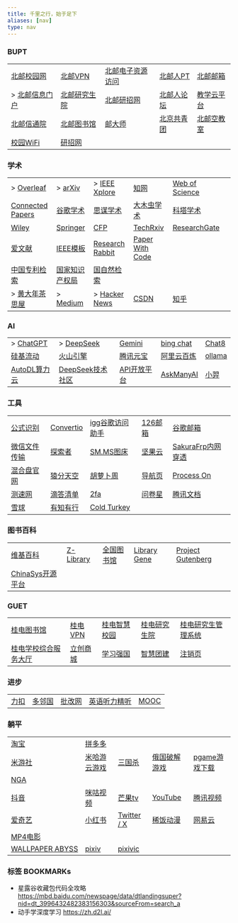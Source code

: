 ```yaml
---
title: 千里之行，始于足下
aliases: [nav]
type: nav
---
```


### BUPT

|                                                    |                                             |                                          |                                       |                                                                                               |
| -------------------------------------------------- | ------------------------------------------- | ---------------------------------------- | ------------------------------------- | --------------------------------------------------------------------------------------------- |
| [北邮校园网](https://netaccount.bupt.edu.cn/auth/login) | [北邮VPN](https://webvpn.bupt.edu.cn/login)   | [北邮电子资源访问](https://libcon.bupt.edu.cn/)  | [北邮人PT](https://byr.pt/login.php)     | [北邮邮箱](https://mail.bupt.edu.cn/	)                                                            |
| > [北邮信息门户](http://my.bupt.edu.cn/)                 | [北邮研究生院](https://grs.bupt.edu.cn/)          | [北邮研招网](https://yzb.bupt.edu.cn/	)       | [北邮人论坛](https://bbs.byr.cn/#!default) | [教学云平台](https://ucloud.bupt.edu.cn/?ticket=ST-173929-T-pRITORPlHRMRUfo6l-SPb5V4Qc94b400b8f02) |
| [北邮信通院](https://sice.bupt.edu.cn/index.htm)        | [北邮图书馆](https://lib.bupt.edu.cn/index.html) | [邮大师](https://umaster.bupt.edu.cn/login) | [北京共青团](https://www.bjyouth.net/)     | [北邮空教室](https://ec.jray.xyz/)                                                                 |
| [校园WiFi](http://10.3.8.211/)                       | [研招网](https://yz.chsi.com.cn/)              |                                          |                                       |                                                                                               |

### 学术

|                                                                       |                                                                                      |                                                   |                                                |                                                 |     |
| --------------------------------------------------------------------- | ------------------------------------------------------------------------------------ | ------------------------------------------------- | ---------------------------------------------- | ----------------------------------------------- | --- |
| > [Overleaf](https://www.overleaf.com/project)                        | > [arXiv](https://arxiv.org/)                                                        | > [IEEE Xplore](https://ieeexplore.ieee.org)      | [知网](https://www.cnki.net/)                    | [Web of Science](https://www.webofscience.com/) |     |
| [Connected Papers](https://www.connectedpapers.com/	)                 | [谷歌学术](https://scholar.google.com/schhp?hl=zh-CN)                                    | [思谋学术](https://ac.scmor.com/)                     | [大木虫学术](http://4243.net/)                      | [科塔学术](https://site.sciping.com/)               |     |
| [Wiley](https://onlinelibrary.wiley.com)                              | [Springer](https://link.springer.com/)                                               | [CFP](https://www.easychair.org/cfp/)             | [TechRxiv](https://www.techrxiv.org/)          | [ResearchGate](https://www.researchgate.net/)   |     |
| [爱文献](https://ijournal.topeditsci.com/)                               | [IEEE模板](https://template-selector.ieee.org/secure/templateSelector/publicationType) | [Research Rabbit](https://researchrabbitapp.com/) | [Paper With Code](https://paperswithcode.com/) |                                                 |     |
| [中国专利检索](https://pss-system.cponline.cnipa.gov.cn/conventionalSearch) | [国家知识产权局](http://epub.cnipa.gov.cn/Index)                                            | [国自然检索](https://kd.nsfc.cn/finalProjectInit)      |                                                |                                                 |     |
| > [黄大年茶思屋](https://www.chaspark.com/)                                 | > [Medium](https://medium.com/)                                                      | > [Hacker News](https://news.ycombinator.com/)    | [CSDN](https://www.csdn.net/)                  | [知乎](https://www.zhihu.com/)                    |     |


### AI
|                                                 |                                                |                                                                 |                                                                                                                                                                                                                                                           |                                   |
| ----------------------------------------------- | ---------------------------------------------- | --------------------------------------------------------------- | --------------------------------------------------------------------------------------------------------------------------------------------------------------------------------------------------------------------------------------------------------- | --------------------------------- |
| > [ChatGPT](https://chat.openai.com/chat)       | > [DeepSeek](https://www.deepseek.com/)        | [Gemini](https://gemini.google.com/app?utm_source=app_launcher) | [bing chat](https://www.bing.com/new)                                                                                                                                                                                                                     | [Chat8](https://chat86.co/524395) |
| [硅基流动](https://cloud.siliconflow.cn/models) | [火山引擎](https://www.volcengine.com/)        | [腾讯元宝](https://yuanbao.tencent.com/chat/naQivTmsDa)         | [阿里云百炼](https://account.aliyun.com/login/login.htm?oauth_callback=https%3A%2F%2Fbailian.console.aliyun.com%2F%3Fspm%3Da2c4g.11186623.0.0.77b179800zVrkt%26accounttraceid%3D55a4b7f2d9a644898e2b67c3a8312f39vggz&clearRedirectCookie=1&lang=zh#/home) | [ollama](https://ollama.com/)     |
| [AutoDL算力云](https://www.autodl.com/)         | [DeepSeek技术社区](https://deepseek.csdn.net/) | [API开放平台](https://open.askmany.chat/)                       | [AskManyAI](https://askmany.cn/)                                                                                                                                                                                                                          |              [小羿](https://xiaoyi.vc/)                     |



### 工具

|                                               |                                                      |                                           |                                                               |                                                        |
| --------------------------------------------- | ---------------------------------------------------- | ----------------------------------------- | ------------------------------------------------------------- | ------------------------------------------------------ |
| [公式识别](https://simpletex.cn/ai/latex_ocr)     | [Convertio](https://convertio.co/zh/)                | [igg谷歌访问助手](http://iguge.net/)            | [126邮箱](https://mail.126.com/)                                | [谷歌邮箱](https://mail.google.com/)                       |
| [微信文件传输](https://szfilehelper.weixin.qq.com/) | [探索者](https://www.cryxr.xyz/#/dashboard)             | [SM.MS图床](https://smms.app/home/)         | [坚果云](https://www.jianguoyun.com/)                            | [SakuraFrp内网穿透](https://www.natfrp.com/user/)          |
| [混合盘官网](https://hunhepan.com/)                | [猿分天空](https://yftk.fun/)                            | [胡萝卜周](https://www.huluobuzhou.com/)      | [导航页](https://xydh.fun/puwei)                                 | [Process On](https://www.processon.com/login "在线思维导图") |
| [测速网](https://myplugin.speedtest.cn/)         | [滴答清单](https://dida365.com/webapp/#c/all/calendar/m) | [2fa](https://2fa.live/)                  | [问卷星](https://www.wjx.cn/newwjx/manage/myquestionnaires.aspx) | [腾讯文档](https://docs.qq.com/)                           |
| [雪球](https://xueqiu.com/)                     | [有知有行](https://youzhiyouxing.cn/)                    | [Cold Turkey](https://getcoldturkey.com/) |                                                               |                                                        |



### 图书百科

|                                                     |                                   |                                              |                                   |                                             |
| --------------------------------------------------- | --------------------------------- | -------------------------------------------- | --------------------------------- | ------------------------------------------- |
| [维基百科](https://en.wikipedia.org/wiki/Main_Page) | [Z-Library](https://zh.z-lib.gs/) | [全国图书馆](http://www.ucdrs.superlib.net/) | [Library Gene](http://libgen.rs/) | [Project Gutenberg](https://gutenberg.org/) |
|        [ChinaSys开源平台](https://chinasys.org/opensource/index.html)                                              |                                 |                                              |                                   |                                             |

### GUET

|       |       |       |       |       |
|-------|-------|-------|-------|-------|
| [桂电图书馆](https://www.guet.edu.cn/lib/) | [桂电VPN](https://v.guet.edu.cn/) | [桂电智慧校园](https://iw.guet.edu.cn/) | [桂电研究生院](https://www.guet.edu.cn/gra/_t14/) | [桂电研究生管理系统](https://yjsjy.guet.edu.cn/(S(hyaus1mtmttirosr2pyiqmdc))/home/stulogin) |
| [桂电学校综合服务大厅](https://cas.guet.edu.cn/authserver/login?service=https%3A%2F%2Ffwdt.guet.edu.cn%2FEIP%2Fuser%2Findex) | [立创商城](https://www.szlcsc.com/) | [学习强国](https://www.xuexi.cn/) | [智慧团建](https://zhtj.youth.cn/zhtj/) | [注销页](http://10.0.1.5/) |


### 进步

|       |       |       |       |       |
|-------|-------|-------|-------|-------|
| [力扣](https://leetcode.cn/) | [多邻国](https://www.duolingo.com/)  | [批改网](http://www.pigai.org/) | [英语听力精听](https://www.youzack.com/) |  [MOOC](https://www.icourse163.org/) |


### 躺平

|                                     |                                          |                                                               |                                       |                                         |
| ----------------------------------- | ---------------------------------------- | ------------------------------------------------------------- | ------------------------------------- | --------------------------------------- |
| [淘宝](https://www.taobao.com/)     | [拼多多](https://www.pinduoduo.com/)     |                                                               |                                       |                                         |
| [米游社](https://www.miyoushe.com/) | [米哈游云游戏](https://mhyy.mihoyo.com/) | [三国杀](https://web.sanguosha.com/220/h5_2/index_210000.php) | [俄国破解游戏](https://byruthub.org/) | [pgame游戏下载](https://www.pgame.vip/) |
| [NGA](https://ngabbs.com/)                                     |                                          |                                                               |                                       |                                         |
| [抖音](https://www.douyin.com/)  | [咪咕视频](https://www.miguvideo.com/p/channel/) | [芒果tv](https://www.mgtv.com/)         | [YouTube](https://www.youtube.com/) | [腾讯视频](https://v.qq.com/)    |
| [爱奇艺](https://www.iqiyi.com/) | [小红书](https://www.xiaohongshu.com)            | [Twitter / X](https://twitter.com/home) | [稀饭动漫](https://dick.xfani.com/) | [网易云](https://music.163.com/) |
| [MP4电影](https://www.sump4.cc/ "MP4电影下载，磁链") |                                                  |                                         |                                     |                                  |
|  [WALLPAPER ABYSS](https://wall.alphacoders.com/?lang=Chinese) |  [pixiv](https://www.pixiv.net/) | [pixivic](https://pixivic.com/?VNK=a7b72159)|

### 标签 BOOKMARKs

- 星露谷收藏包代码全攻略 https://mbd.baidu.com/newspage/data/dtlandingsuper?nid=dt_3996432482383156303&sourceFrom=search_a
- 动手学深度学习 https://zh.d2l.ai/

